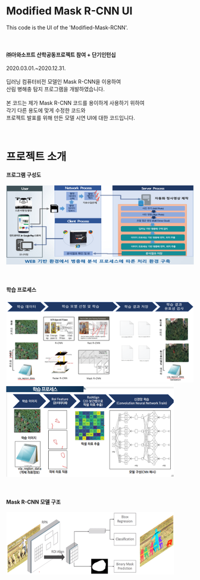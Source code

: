 # Modified Mask R-CNN UI
This code is the UI of the 'Modified-Mask-RCNN'.<br>
<br>
<br>

#### ㈜아와소프트 산학공동프로젝트 참여 + 단기인턴십<br>
2020.03.01.~2020.12.31.<br>
<br>
딥러닝 컴퓨터비전 모델인 Mask R-CNN을 이용하여<br>
산림 병해충 탐지 프로그램을 개발하였습니다.<br>
<br>
본 코드는 제가 Mask R-CNN 코드를 용이하게 사용하기 위하여<br>
각기 다른 용도에 맞게 수정한 코드와<br>
프로젝트 발표를 위해 만든 모델 시연 UI에 대한 코드입니다.<br>
<br>
<br>

# 프로젝트 소개

#### 프로그램 구성도<br>
<img src="/images/image01.png" width="600"><br>
<br>
<br>
#### 학습 프로세스<br>
<img src="/images/image02.png" width="600"><br>
<img src="/images/image03.png" width="450"><br>
<br>
<br>
#### Mask R-CNN 모델 구조<br>
<img src="/images/image04.png" width="450"><br>
<br>
